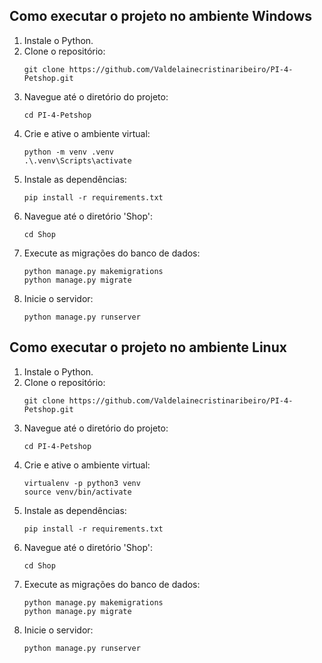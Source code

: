 ## Como executar o projeto no ambiente Windows

1. Instale o Python.
2. Clone o repositório:
    ```
    git clone https://github.com/Valdelainecristinaribeiro/PI-4-Petshop.git
    ```
3. Navegue até o diretório do projeto:
    ```
    cd PI-4-Petshop
    ```
4. Crie e ative o ambiente virtual:
    ```
    python -m venv .venv
    .\.venv\Scripts\activate
    ```
5. Instale as dependências:
    ```
    pip install -r requirements.txt
    ```
6. Navegue até o diretório 'Shop':
    ```
    cd Shop
    ```
7. Execute as migrações do banco de dados:
    ```
    python manage.py makemigrations
    python manage.py migrate
    ```
8. Inicie o servidor:
    ```
    python manage.py runserver
    ```

## Como executar o projeto no ambiente Linux

1. Instale o Python.
2. Clone o repositório:
    ```
    git clone https://github.com/Valdelainecristinaribeiro/PI-4-Petshop.git
    ```
3. Navegue até o diretório do projeto:
    ```
    cd PI-4-Petshop
    ```
4. Crie e ative o ambiente virtual:
    ```
    virtualenv -p python3 venv
    source venv/bin/activate
    ```
5. Instale as dependências:
    ```
    pip install -r requirements.txt
    ```
6. Navegue até o diretório 'Shop':
    ```
    cd Shop
    ```
7. Execute as migrações do banco de dados:
    ```
    python manage.py makemigrations
    python manage.py migrate
    ```
8. Inicie o servidor:
    ```
    python manage.py runserver
    ```
